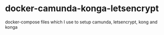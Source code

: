 # docker-camunda-konga-letsencrypt
docker-compose files which I use to setup camunda, letsencrypt, kong and konga
